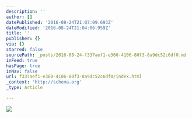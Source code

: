 ```yaml
---
description: ''
author: []
datePublished: '2016-08-24T21:07:09.693Z'
dateModified: '2016-08-24T21:04:06.959Z'
title: ''
publisher: {}
via: {}
starred: false
sourcePath: _posts/2016-08-24-f337aef1-e360-4106-80f3-8a9dc52c6df0.md
inFeed: true
hasPage: true
inNav: false
url: f337aef1-e360-4106-80f3-8a9dc52c6df0/index.html
_context: 'http://schema.org'
_type: Article

---
```

![](https://the-grid-user-content.s3-us-west-2.amazonaws.com/f8bf1e26-58d0-4c28-b180-29c2887f4f53.jpg)